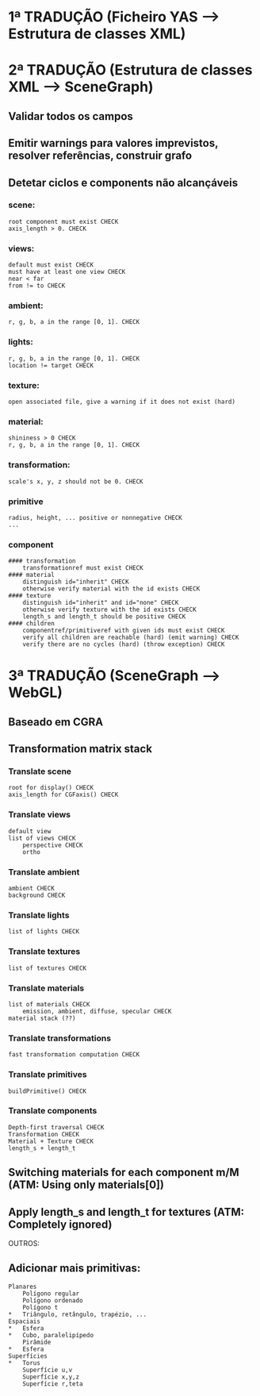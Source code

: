# 1ª TRADUÇÃO (Ficheiro YAS --> Estrutura de classes XML)

# 2ª TRADUÇÃO (Estrutura de classes XML --> SceneGraph)
## Validar todos os campos
## Emitir warnings para valores imprevistos, resolver referências, construir grafo
## Detetar ciclos e components não alcançáveis

### scene:
	root component must exist CHECK
	axis_length > 0. CHECK
### views:
	default must exist CHECK
	must have at least one view CHECK
	near < far
	from != to CHECK
### ambient:
	r, g, b, a in the range [0, 1]. CHECK
### lights:
	r, g, b, a in the range [0, 1]. CHECK
	location != target CHECK
### texture:
	open associated file, give a warning if it does not exist (hard)
### material:
	shininess > 0 CHECK
	r, g, b, a in the range [0, 1]. CHECK
### transformation:
	scale's x, y, z should not be 0. CHECK
### primitive
	radius, height, ... positive or nonnegative CHECK
	...
### component
	#### transformation
		transformationref must exist CHECK
	#### material
		distinguish id="inherit" CHECK
		otherwise verify material with the id exists CHECK
	#### texture
		distinguish id="inherit" and id="none" CHECK
		otherwise verify texture with the id exists CHECK
		length_s and length_t should be positive CHECK
	#### children
		componentref/primitiveref with given ids must exist CHECK
		verify all children are reachable (hard) (emit warning) CHECK
		verify there are no cycles (hard) (throw exception) CHECK

# 3ª TRADUÇÃO (SceneGraph --> WebGL)
## Baseado em CGRA
## Transformation matrix stack
### Translate scene
	root for display() CHECK
    axis_length for CGFaxis() CHECK
### Translate views
	default view
	list of views CHECK
		perspective CHECK
		ortho
### Translate ambient
	ambient CHECK
	background CHECK
### Translate lights
	list of lights CHECK
### Translate textures
	list of textures CHECK
### Translate materials
	list of materials CHECK
		emission, ambient, diffuse, specular CHECK
	material stack (??)
### Translate transformations
	fast transformation computation CHECK
### Translate primitives
	buildPrimitive() CHECK
### Translate components
	Depth-first traversal CHECK
	Transformation CHECK
	Material + Texture CHECK
	length_s + length_t

## Switching materials for each component m/M (ATM: Using only materials[0])
## Apply length_s and length_t for textures (ATM: Completely ignored)

OUTROS:
## Adicionar mais primitivas:
	Planares
		Polígono regular
		Polígono ordenado
		Polígono t
	*   Triângulo, retângulo, trapézio, ...
	Espaciais
	*   Esfera
	*   Cubo, paralelipípedo
		Pirâmide
	*   Esfera
	Superfícies
	*   Torus
		Superfície u,v
		Superfície x,y,z
		Superfície r,teta
